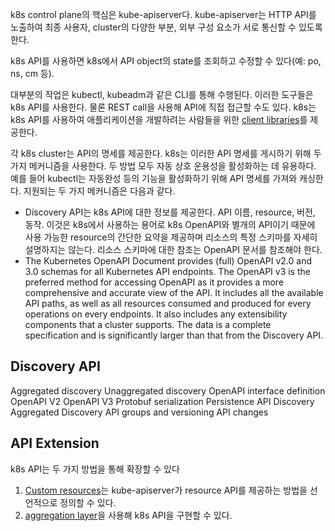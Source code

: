 k8s control plane의 핵심은 kube-apiserver다. kube-apiserver는 HTTP API를 노출하여 최종 사용자, cluster의 다양한 부분, 외부 구성 요소가 서로 통신할 수 있도록한다.

k8s API를 사용하면 k8s에서 API object의 state를 조회하고 수정할 수 있다(예: po, ns, cm 등).

대부분의 작업은 kubectl, kubeadm과 같은 CLI를 통해 수행된다. 이러한 도구들은 k8s API를 사용한다. 물론 REST call을 사용해 API에 직접 접근할 수도 있다. k8s는 k8s API를 사용하여 애플리케이션을 개발하려는 사람들을 위한 [client libraries](https://kubernetes.io/docs/reference/using-api/client-libraries/)를 제공한다.

각 k8s cluster는 API의 명세를 제공한다. k8s는 이러한 API 명세를 게시하기 위해 두 가지 메커니즘을 사용한다. 두 방법 모두 자동 상호 운용성을 활성화하는 데 유용하다. 예를 들어 kubectl는 자동완성 등의 기능을 활성화하기 위해 API 명세를 가져와 캐싱한다. 지원되는 두 가지 메커니즘은 다음과 같다.
- Discovery API는 k8s API에 대한 정보를 제공한다. API 이름, resource, 버전, 동작. 이것은 k8s에서 사용하는 용어로 k8s OpenAPI와 별개의 API이기 때문에 사용 가능한 resource의 간단한 요약을 제공하며 리소스의 특정 스키마를 자세히 설명하지는 않는다. 리소스 스키마에 대한 참조는 OpenAPI 문서를 참조해야 한다.
- The Kubernetes OpenAPI Document provides (full) OpenAPI v2.0 and 3.0 schemas for all Kubernetes API endpoints. The OpenAPI v3 is the preferred method for accessing OpenAPI as it provides a more comprehensive and accurate view of the API. It includes all the available API paths, as well as all resources consumed and produced for every operations on every endpoints. It also includes any extensibility components that a cluster supports. The data is a complete specification and is significantly larger than that from the Discovery API.

## Discovery API
Aggregated discovery
Unaggregated discovery
OpenAPI interface definition
OpenAPI V2
OpenAPI V3
Protobuf serialization
Persistence
API Discovery
Aggregated Discovery
API groups and versioning
API changes

## API Extension
k8s API는 두 가지 방법을 통해 확장할 수 있다
1. [Custom resources](https://kubernetes.io/docs/concepts/extend-kubernetes/api-extension/custom-resources/)는 kube-apiserver가 resource API를 제공하는 방법을 선언적으로 정의할 수 있다.
2. [aggregation layer](https://kubernetes.io/docs/concepts/extend-kubernetes/api-extension/apiserver-aggregation/)을 사용해 k8s API을 구현할 수 있다.
